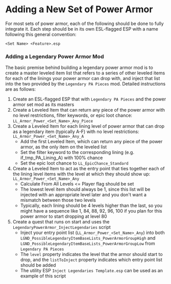 # Adding a New Set of Power Armor
For most sets of power armor, each of the following should be done to fully integrate it. Each step should be in its own ESL-flagged ESP with a name following this general convention:

`<Set Name> <Feature>.esp`

### Adding a Legendary Power Armor Mod
The basic premise behind building a legendary power armor mod is to create a master leveled item list that refers to a series of other leveled items for each of the linings your power armor can drop with, and inject that list into the two provided by the `Legendary PA Pieces` mod. Detailed instructions are as follows:

1. Create an ESL-flagged ESP that with `Legendary PA Pieces` and the power armor set mod as its masters
1. Create a Leveled Item that can return any piece of the power armor with no level restrictions, filter keywords, or epic loot chance: `LL_Armor_Power_<Set_Name>_Any_Piece`
1. Create a Leveled Item for each lining level of power armor that can drop as a legendary item (typically A-F) with no level restrictions: `LL_Armor_Power_<Set_Name>_Any_A`
   * Add the first Leveled Item, which can return any piece of the power armor, as the only item on the leveled list
   * Set the filter keyword to the corresponding lining (e.g. if_tmp_PA_Lining_A) with 100% chance
   * Set the epic loot chance to `LL_EpicChance_Standard`
1. Create a Leveled Item to act as the entry point that ties together each of the lining level items with the level at which they should show up: `LL_Armor_Power_<Set_Name>_Any`
   * Calculate From All Levels <= Player flag should be set
   * The lowest level item should always be 1, since this list will be injected with an appropriate level later and you don't want a mismatch between those two levels
   * Typically, each lining should be 4 levels higher than the last, so you might have a sequence like 1, 84, 88, 92, 96, 100 if you plan for this power armor to start dropping at level 80
1. Create a quest that runs on start and uses the `LegendaryPowerArmor_InjectLegendaries` script
   * Inject your entry point list (`LL_Armor_Power_<Set_Name>_Any`) into both `LGND_PossibleLegendaryItemBaseLists_PowerArmorGroupHigh` and `LGND_PossibleLegendaryItemBaseLists_PowerArmorGroupLow` from `Legendary PA Pieces`
   * The `level` property indicates the level that the armor should start to drop, and the `listToInject` property indicates which entry point list should be added
   * The utility ESP `Inject Legendaries Template.esp` can be used as an example of this script